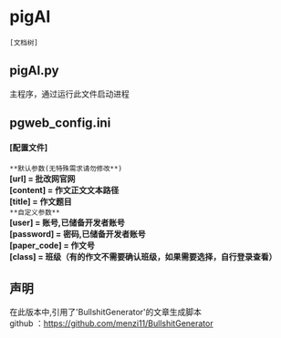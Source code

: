 # pigAI
~~~
[文档树]

~~~
## pigAI.py
主程序，通过运行此文件启动进程

## pgweb_config.ini
#### **[配置文件]**  
`**默认参数(无特殊需求请勿修改**)`  
**[url] = 批改网官网  
[content] = 作文正文文本路径  
[title] = 作文题目**  
`**自定义参数**`  
**[user] = 账号,已储备开发者账号  
[password] = 密码,已储备开发者账号  
[paper_code] = 作文号  
[class] = 班级（有的作文不需要确认班级，如果需要选择，自行登录查看）**

## 声明
在此版本中,引用了'BullshitGenerator'的文章生成脚本  
github ：https://github.com/menzi11/BullshitGenerator

